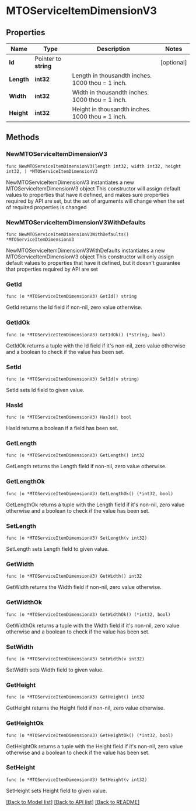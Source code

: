 # MTOServiceItemDimensionV3

## Properties

Name | Type | Description | Notes
------------ | ------------- | ------------- | -------------
**Id** | Pointer to **string** |  | [optional] 
**Length** | **int32** | Length in thousandth inches. 1000 thou &#x3D; 1 inch. | 
**Width** | **int32** | Width in thousandth inches. 1000 thou &#x3D; 1 inch. | 
**Height** | **int32** | Height in thousandth inches. 1000 thou &#x3D; 1 inch. | 

## Methods

### NewMTOServiceItemDimensionV3

`func NewMTOServiceItemDimensionV3(length int32, width int32, height int32, ) *MTOServiceItemDimensionV3`

NewMTOServiceItemDimensionV3 instantiates a new MTOServiceItemDimensionV3 object
This constructor will assign default values to properties that have it defined,
and makes sure properties required by API are set, but the set of arguments
will change when the set of required properties is changed

### NewMTOServiceItemDimensionV3WithDefaults

`func NewMTOServiceItemDimensionV3WithDefaults() *MTOServiceItemDimensionV3`

NewMTOServiceItemDimensionV3WithDefaults instantiates a new MTOServiceItemDimensionV3 object
This constructor will only assign default values to properties that have it defined,
but it doesn't guarantee that properties required by API are set

### GetId

`func (o *MTOServiceItemDimensionV3) GetId() string`

GetId returns the Id field if non-nil, zero value otherwise.

### GetIdOk

`func (o *MTOServiceItemDimensionV3) GetIdOk() (*string, bool)`

GetIdOk returns a tuple with the Id field if it's non-nil, zero value otherwise
and a boolean to check if the value has been set.

### SetId

`func (o *MTOServiceItemDimensionV3) SetId(v string)`

SetId sets Id field to given value.

### HasId

`func (o *MTOServiceItemDimensionV3) HasId() bool`

HasId returns a boolean if a field has been set.

### GetLength

`func (o *MTOServiceItemDimensionV3) GetLength() int32`

GetLength returns the Length field if non-nil, zero value otherwise.

### GetLengthOk

`func (o *MTOServiceItemDimensionV3) GetLengthOk() (*int32, bool)`

GetLengthOk returns a tuple with the Length field if it's non-nil, zero value otherwise
and a boolean to check if the value has been set.

### SetLength

`func (o *MTOServiceItemDimensionV3) SetLength(v int32)`

SetLength sets Length field to given value.


### GetWidth

`func (o *MTOServiceItemDimensionV3) GetWidth() int32`

GetWidth returns the Width field if non-nil, zero value otherwise.

### GetWidthOk

`func (o *MTOServiceItemDimensionV3) GetWidthOk() (*int32, bool)`

GetWidthOk returns a tuple with the Width field if it's non-nil, zero value otherwise
and a boolean to check if the value has been set.

### SetWidth

`func (o *MTOServiceItemDimensionV3) SetWidth(v int32)`

SetWidth sets Width field to given value.


### GetHeight

`func (o *MTOServiceItemDimensionV3) GetHeight() int32`

GetHeight returns the Height field if non-nil, zero value otherwise.

### GetHeightOk

`func (o *MTOServiceItemDimensionV3) GetHeightOk() (*int32, bool)`

GetHeightOk returns a tuple with the Height field if it's non-nil, zero value otherwise
and a boolean to check if the value has been set.

### SetHeight

`func (o *MTOServiceItemDimensionV3) SetHeight(v int32)`

SetHeight sets Height field to given value.



[[Back to Model list]](../README.md#documentation-for-models) [[Back to API list]](../README.md#documentation-for-api-endpoints) [[Back to README]](../README.md)


